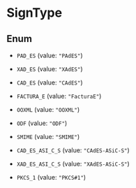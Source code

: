 

# SignType

## Enum


* `PAD_ES` (value: `"PAdES"`)

* `XAD_ES` (value: `"XAdES"`)

* `CAD_ES` (value: `"CAdES"`)

* `FACTURA_E` (value: `"FacturaE"`)

* `OOXML` (value: `"OOXML"`)

* `ODF` (value: `"ODF"`)

* `SMIME` (value: `"SMIME"`)

* `CAD_ES_ASI_C_S` (value: `"CAdES-ASiC-S"`)

* `XAD_ES_ASI_C_S` (value: `"XAdES-ASiC-S"`)

* `PKCS_1` (value: `"PKCS#1"`)



